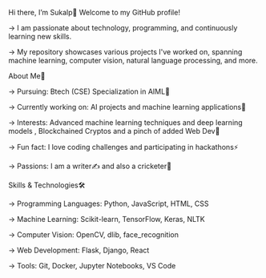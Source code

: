 Hi there, I’m Sukalp👋
Welcome to my GitHub profile! 

 -> I am passionate about technology, programming, and continuously learning new skills. 
 
 -> My repository showcases various projects I've worked on, spanning machine learning, computer vision, natural language processing, and more.

About Me🌟

  -> Pursuing: Btech (CSE) Specialization in AIML🤖
  
  -> Currently working on: AI projects and machine learning applications🔭 
  
  -> Interests: Advanced machine learning techniques and deep learning models , Blockchained Cryptos and a pinch of added Web Dev🌱
  
  -> Fun fact: I love coding challenges and participating in hackathons⚡ 
  
  -> Passions: I am a writer✍ and also a cricketer🏏
  

Skills & Technologies🛠️

  -> Programming Languages: Python, JavaScript, HTML, CSS
  
  -> Machine Learning: Scikit-learn, TensorFlow, Keras, NLTK
  
  -> Computer Vision: OpenCV, dlib, face_recognition
  
  -> Web Development: Flask, Django, React
  
  -> Tools: Git, Docker, Jupyter Notebooks, VS Code
<!---
Sukalp-Jhingran/Sukalp-Jhingran is a ✨ special ✨ repository because its `README.md` (this file) appears on your GitHub profile.
You can click the Preview link to take a look at your changes.
--->
